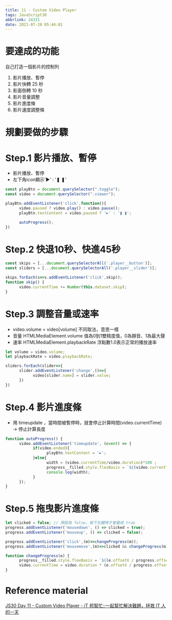 ```yaml
---
title: 11 - Custom Video Player
tags: JavaScript30
abbrlink: 24331
date: 2021-07-20 05:44:01
---
```


# 要達成的功能

自己打造一個影片的控制列

1. 影片播放、暫停
2. 影片快轉 25 秒
3. 影面倒轉 10 秒
4. 影片音量調整
5. 影片進度條
6. 影片速度調整條

# 規劃要做的步驟

# Step.1 影片播放、暫停

- 影片播放、暫停
- 左下角icon顯示'►' : '❚ ❚'

```jsx
const playBtn = document.querySelector(".toggle");
const video = document.querySelector(".viewer");

playBtn.addEventListener('click',function(){
      video.paused ? video.play() : video.pause();
      playBtn.textContent = video.paused ? '►' : '❚ ❚';

      autoProgress();
})
```

# Step.2 快退10秒、快進45秒

```jsx
const skips = [...document.querySelectorAll('.player__button')];
const sliders = [...document.querySelectorAll('.player__slider')];

skips.forEach(s=>s.addEventListener('click',skip));
function skip() {
      video.currentTime += Number(this.dataset.skip);
}
```

# Step.3 調整音量或速率

- video.volume = video[volume] 不同取法，意思一樣
- 音量 HTMLMediaElement.volume 值為0到1雙精度值，0為靜音、1為最大聲
- 速率 HTMLMediaElement.playbackRate 浮點數1.0表示正常的播放速率

```jsx
let volume = video.volume;
let playbackRate = video.playbackRate;

sliders.forEach(slider=>{
      slider.addEventListener('change',()=>{
            video[slider.name] = slider.value;
      })
})
```

# Step.4 影片進度條

- 用 timeupdate ，當時間被暫停時，就會停止計算時間(video.currentTime) → 停止計算長度

```jsx
function autoProgress() {
      video.addEventListener('timeupdate', (event) => {
            if(video.ended){
                  playBtn.textContent = '►';
            }else{
                  width = (video.currentTime/video.duration)*100 ;
                  progress__filled.style.flexBasis = `${(video.currentTime/video.duration)*100}%`
                  console.log(width);
            }
      });
}
```

# Step.5 拖曳影片進度條

```jsx
let clicked = false; // 預設為 false，按下左鍵時才會變成 true
progress.addEventListener('mousedown', () => clicked = true);
progress.addEventListener('mouseup', () => clicked = false);

progress.addEventListener('click',(m)=>changeProgress(m));
progress.addEventListener('mousemove',(m)=>clicked && changeProgress(m));

function changeProgress(e) {
      progress__filled.style.flexBasis = `${(e.offsetX / progress.offsetWidth) * 100}%`;
      video.currentTime = video.duration * (e.offsetX / progress.offsetWidth);
}
```

# Reference material

[JS30 Day 11 - Custom Video Player - iT 邦幫忙::一起幫忙解決難題，拯救 IT 人的一天](https://ithelp.ithome.com.tw/articles/10205323)